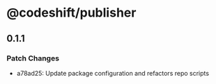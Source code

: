 # @codeshift/publisher

## 0.1.1
### Patch Changes

- a78ad25: Update package configuration and refactors repo scripts
